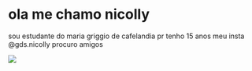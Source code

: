 # ola me chamo nicolly

sou estudante do maria griggio de cafelandia pr 
tenho 15 anos 
meu insta @gds.nicolly  procuro amigos

![](https://media.tenor.com/mMVnCaqJ4D8AAAAC/loli-dance.gif)
